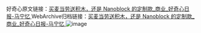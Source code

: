 好奇心原文链接：[买麦当劳送积木，还是 Nanoblock 的定制款_商业_好奇心日报-马宁忆 ](https://www.qdaily.com/articles/10461.html)
WebArchive归档链接：[买麦当劳送积木，还是 Nanoblock 的定制款_商业_好奇心日报-马宁忆 ](http://web.archive.org/web/20190623160353/https://www.qdaily.com/articles/10461.html)
![image](http://ww3.sinaimg.cn/large/007d5XDply1g3vysyhlpxj30u04aw7wh)